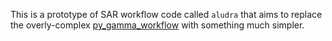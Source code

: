 This is a prototype of SAR workflow code called `aludra` that aims to replace the overly-complex [py_gamma_workflow](https://github.com/geoscienceAustralia/ga_sar_workflow) with something much simpler.
